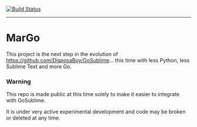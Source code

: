 [![Build Status](https://travis-ci.org/disposablue/margo.svg?branch=master)](https://travis-ci.org/disposablue/margo)

<hr>

# MarGo

This project is the next step in the evolution of https://github.com/DisposaBoy/GoSublime...
this time with less Python, less Sublime Text and more Go.

### Warning

This repo is made public at this time solely to make it easier to integrate with GoSublime.

It is under very active experimental development and code may be broken or deleted at any time.
